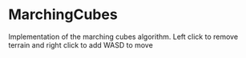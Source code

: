 # MarchingCubes
Implementation of the marching cubes algorithm. 
Left click to remove terrain and right click to add
WASD to move
